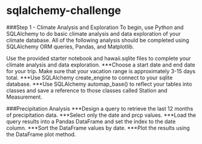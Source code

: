 # sqlalchemy-challenge

###Step 1 - Climate Analysis and Exploration
To begin, use Python and SQLAlchemy to do basic climate analysis and data exploration of your climate database. All of the following analysis should be completed using SQLAlchemy ORM queries, Pandas, and Matplotlib.

Use the provided starter notebook and hawaii.sqlite files to complete your climate analysis and data exploration.
***Choose a start date and end date for your trip. Make sure that your vacation range is approximately 3-15 days total.
***Use SQLAlchemy create_engine to connect to your sqlite database.
***Use SQLAlchemy automap_base() to reflect your tables into classes and save a reference to those classes called Station and Measurement.

###Precipitation Analysis
***Design a query to retrieve the last 12 months of precipitation data.
***Select only the date and prcp values.
***Load the query results into a Pandas DataFrame and set the index to the date column.
***Sort the DataFrame values by date.
***Plot the results using the DataFrame plot method.
